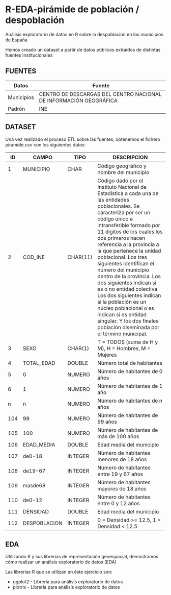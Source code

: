 # R-EDA-pirámide de población / despoblación
Análisis exploratorio de datos en R sobre la despoblación en los municipios de España

Hemos creado un dataset a partir de datos públicos extraídos de distintas fuentes institucionales

## FUENTES
Datos | Fuente
------------ | -------------
Municipios | CENTRO DE DESCARGAS DEL CENTRO NACIONAL DE INFORMACIÓN GEOGRÁFICA
Padrón | INE

## DATASET
Una vez realizado el proceso ETL sobre las fuentes, obtenemos el fichero piramide.csv con los siguientes datos:

ID | CAMPO | TIPO | DESCRIPCION
------------ | ------------- | ------------ | -------------
1 | MUNICIPIO | CHAR | Código geográfico y nombre del municipio
2 | COD_INE | CHAR(11) | Código dado por el Instituto Nacional de Estadística a cada una de las entidades poblacionales. Se caracteriza por ser un código único e intransferible formado por 11 dígitos de los cuales los dos primeros hacen referencia a la provincia a la que pertenece la unidad poblacional. Los tres siguientes identifican el número del municipio dentro de la provincia. Los dos siguientes indican si es o no entidad colectiva. Los dos siguientes indican si la población es un núcleo poblacional o es indican si es entidad singular. Y los dos finales población diseminada por el término municipal.
3 | SEXO | CHAR(1) | T = TODOS (suma de H y M), H = Hombres, M = Mujeres
4 | TOTAL_EDAD | DOUBLE | Número total de habitantes
5 | 0 | NUMERO | Número de habitantes de 0 años
6 | 1 | NUMERO | Número de habitantes de 1 año
n | n | NUMERO | Número de habitantes de n años
104 | 99 | NUMERO | Número de habitantes de 99 años
105 | 100 | NUMERO | Número de habitantes de más de 100 años
106 | EDAD_MEDIA | DOUBLE | Edad media del municipio
107 | de0-18 | INTEGER | Número de habitantes menores de 18 años
108 | de19-67 | INTEGER | Número de habitantes entre 19 y 67 años
109 | masde68 | INTEGER | Número de habitantes mayores de 18 años
110 | de0-12 | INTEGER | Número de habitantes entre 0 y 12 años
111 | DENSIDAD | DOUBLE | Edad media del municipio
112 | DESPOBLACION | INTEGER | 0 = Densidad >= 12.5, 1 = Densidad < 12.5

## EDA
Utilizando R y sus librerías de representación geoespacial, demostramos cómo realizar un análisis exploratorio de datos (EDA)

Las librerías R que se utilizan en éste ejercicio son:

* ggplot2 - Librería para análisis exploratorio de datos
* plotrix - Librería para análisis exploratorio de datos

